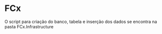 # FCx

O script para criação do banco, tabela e inserção dos dados se encontra na pasta FCx.Infrastructure
